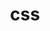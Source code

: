 ---
title                : css
layout               : timeline
permalink            : "tag/css"
tags                 : "#css"

---